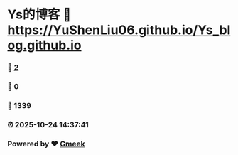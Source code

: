 # Ys的博客 :link: https://YuShenLiu06.github.io/Ys_blog.github.io 
### :page_facing_up: [2](https://YuShenLiu06.github.io/Ys_blog.github.io/tag.html) 
### :speech_balloon: 0 
### :hibiscus: 1339 
### :alarm_clock: 2025-10-24 14:37:41 
### Powered by :heart: [Gmeek](https://github.com/Meekdai/Gmeek)
